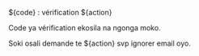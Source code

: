 ${code} : vérification ${action}

Code ya vérification ekosila na ngonga moko.

Soki osali demande te ${action} svp ignorer email oyo.
